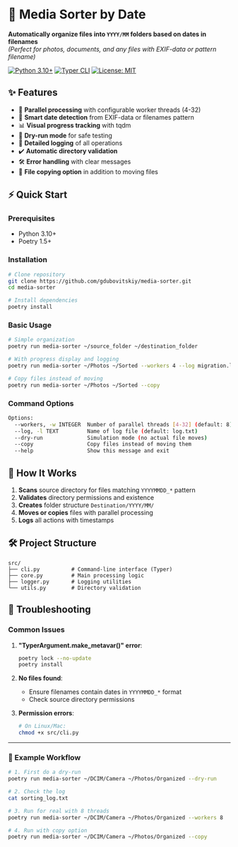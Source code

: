 # 📂 Media Sorter by Date

**Automatically organize files into `YYYY/MM` folders based on dates in filenames**  
*(Perfect for photos, documents, and any files with EXIF-data or pattern filename)*

[![Python 3.10+](https://img.shields.io/badge/python-3.10+-blue.svg)](https://www.python.org/downloads/)
[![Typer CLI](https://img.shields.io/badge/CLI-Typer-FF4785)](https://typer.tiangolo.com/)
[![License: MIT](https://img.shields.io/badge/License-MIT-yellow.svg)](https://opensource.org/licenses/MIT)

## ✨ Features

- 🚀 **Parallel processing** with configurable worker threads (4-32)
- 📅 **Smart date detection** from EXIF-data or filenames pattern
- 📊 **Visual progress tracking** with tqdm
- 🧪 **Dry-run mode** for safe testing
- 📝 **Detailed logging** of all operations
- ✔️ **Automatic directory validation**
- 🛠️ **Error handling** with clear messages
- 📂 **File copying option** in addition to moving files

## ⚡ Quick Start

### Prerequisites
- Python 3.10+
- Poetry 1.5+

### Installation
```bash
# Clone repository
git clone https://github.com/gdubovitskiy/media-sorter.git
cd media-sorter

# Install dependencies
poetry install
```

### Basic Usage
```bash
# Simple organization
poetry run media-sorter ~/source_folder ~/destination_folder

# With progress display and logging
poetry run media-sorter ~/Photos ~/Sorted --workers 4 --log migration.log

# Copy files instead of moving
poetry run media-sorter ~/Photos ~/Sorted --copy
```

### Command Options
```bash
Options:
  --workers, -w INTEGER  Number of parallel threads [4-32] (default: 8)
  --log, -l TEXT         Name of log file (default: log.txt)
  --dry-run              Simulation mode (no actual file moves)
  --copy                 Copy files instead of moving them
  --help                 Show this message and exit
```

## 🧠 How It Works

1. **Scans** source directory for files matching `YYYYMMDD_*` pattern
2. **Validates** directory permissions and existence
3. **Creates** folder structure `Destination/YYYY/MM/`
4. **Moves or copies** files with parallel processing
5. **Logs** all actions with timestamps

## 🛠️ Project Structure

```
src/
├── cli.py          # Command-line interface (Typer)
├── core.py         # Main processing logic
├── logger.py       # Logging utilities
└── utils.py        # Directory validation
```

## 🐛 Troubleshooting

### Common Issues
1. **"TyperArgument.make_metavar()" error**:
   ```bash
   poetry lock --no-update
   poetry install
   ```

2. **No files found**:
    - Ensure filenames contain dates in `YYYYMMDD_*` format
    - Check source directory permissions

3. **Permission errors**:
   ```bash
   # On Linux/Mac:
   chmod +x src/cli.py
   ```

---

### 🎯 Example Workflow

```bash
# 1. First do a dry-run
poetry run media-sorter ~/DCIM/Camera ~/Photos/Organized --dry-run

# 2. Check the log
cat sorting_log.txt

# 3. Run for real with 8 threads
poetry run media-sorter ~/DCIM/Camera ~/Photos/Organized --workers 8

# 4. Run with copy option
poetry run media-sorter ~/DCIM/Camera ~/Photos/Organized --copy
```
